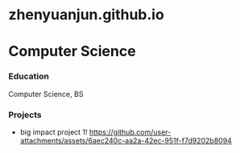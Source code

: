 # zhenyuanjun.github.io

# Computer Science

### Education
Computer Science, BS

### Projects
- big impact project 1!
https://github.com/user-attachments/assets/6aec240c-aa2a-42ec-951f-f7d9202b8094
